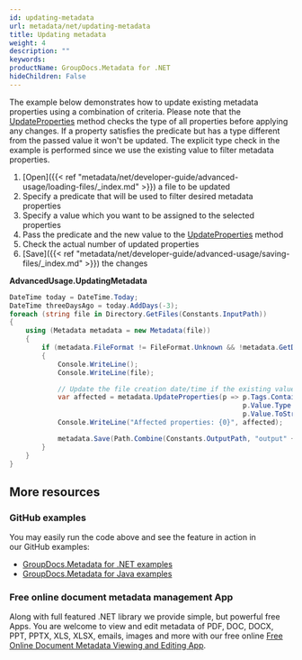 ```yaml
---
id: updating-metadata
url: metadata/net/updating-metadata
title: Updating metadata
weight: 4
description: ""
keywords: 
productName: GroupDocs.Metadata for .NET
hideChildren: False
---
```

The example below demonstrates how to update existing metadata properties using a combination of criteria. Please note that the [UpdateProperties](https://apireference.groupdocs.com/net/metadata/groupdocs.metadata/metadata/methods/updateproperties) method checks the type of all properties before applying any changes. If a property satisfies the predicate but has a type different from the passed value it won't be updated. The explicit type check in the example is performed since we use the existing value to filter metadata properties.

1.  [Open]({{< ref "metadata/net/developer-guide/advanced-usage/loading-files/_index.md" >}}) a file to be updated
2.  Specify a predicate that will be used to filter desired metadata properties
3.  Specify a value which you want to be assigned to the selected properties
4.  Pass the predicate and the new value to the [UpdateProperties](https://apireference.groupdocs.com/net/metadata/groupdocs.metadata/metadata/methods/updateproperties) method
5.  Check the actual number of updated properties
6.  [Save]({{< ref "metadata/net/developer-guide/advanced-usage/saving-files/_index.md" >}}) the changes
      
    

**AdvancedUsage.UpdatingMetadata**

```csharp
DateTime today = DateTime.Today;
DateTime threeDaysAgo = today.AddDays(-3);
foreach (string file in Directory.GetFiles(Constants.InputPath))
{
	using (Metadata metadata = new Metadata(file))
	{
		if (metadata.FileFormat != FileFormat.Unknown && !metadata.GetDocumentInfo().IsEncrypted)
		{
			Console.WriteLine();
			Console.WriteLine(file);

			// Update the file creation date/time if the existing value is older than 3 days
			var affected = metadata.UpdateProperties(p => p.Tags.Contains(Tags.Time.Created) &&
														  p.Value.Type == MetadataPropertyType.DateTime &&
														  p.Value.ToStruct<DateTime>() < threeDaysAgo, new PropertyValue(today));
			Console.WriteLine("Affected properties: {0}", affected);

			metadata.Save(Path.Combine(Constants.OutputPath, "output" + Path.GetExtension(file)));
		}
	}
}
```

## More resources
### GitHub examples
You may easily run the code above and see the feature in action in our GitHub examples:
*   [GroupDocs.Metadata for .NET examples](https://github.com/groupdocs-metadata/GroupDocs.Metadata-for-.NET)    
*   [GroupDocs.Metadata for Java examples](https://github.com/groupdocs-metadata/GroupDocs.Metadata-for-Java)    

### Free online document metadata management App
Along with full featured .NET library we provide simple, but powerful free Apps.
You are welcome to view and edit metadata of PDF, DOC, DOCX, PPT, PPTX, XLS, XLSX, emails, images and more with our free online [Free Online Document Metadata Viewing and Editing App](https://products.groupdocs.app/metadata).
